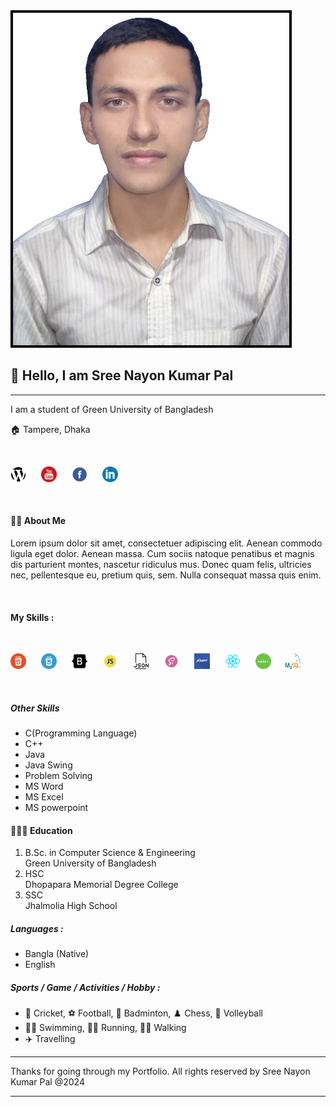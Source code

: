 <img src="images/nayon.JPG">

## 👋 Hello, I am Sree Nayon Kumar Pal
<hr>
<p>I am a student of Green University of Bangladesh</p>
<p>🏠 Tampere, Dhaka</p>

<br>

<a href="#"><img src="images/website.svg" style="height:25px; width:25px; margin-right: 20px"></a>
<a href="#"><img src="images/youtube.svg" style="height:25px; width:25px; margin-right: 20px"></a>
<a href="#"><img src="images/facebook.svg" style="height:25px; width:25px; margin-right: 20px"></a>
<a href="#"><img src="images/linkedin.svg" style="height:25px; width:25px; margin-right: 20px"></a>

<br>

#### 👨‍🏫 About Me

<P>Lorem ipsum dolor sit amet, consectetuer adipiscing elit. Aenean commodo ligula eget dolor. Aenean massa. Cum sociis natoque penatibus et magnis dis parturient montes, nascetur ridiculus mus. Donec quam felis, ultricies nec, pellentesque eu, pretium quis, sem. Nulla consequat massa quis enim.</p>

<br>

#### My Skills :

<br>

<a href="#"><img src="images/html5.svg" style="height:25px; width:25px; margin-right: 20px"></a>
<a href="#"><img src="images/css3.svg" style="height:25px; width:25px; margin-right: 20px"></a>
<a href="#"><img src="images/bootstrap.svg" style="height:25px; width:25px; margin-right: 20px"></a>
<a href="#"><img src="images/js.svg" style="height:25px; width:25px; margin-right: 20px"></a>
<a href="#"><img src="images/json.svg" style="height:25px; width:25px; margin-right: 20px"></a>
<a href="#"><img src="images/sass.svg" style="height:25px; width:25px; margin-right: 20px"></a>
<a href="#"><img src="images/jquery.svg" style="height:25px; width:25px; margin-right: 20px"></a>
<a href="#"><img src="images/react.svg" style="height:25px; width:25px; margin-right: 20px"></a>
<a href="#"><img src="images/node.svg" style="height:25px; width:25px; margin-right: 20px"></a>
<a href="#"><img src="images/mysql.svg" style="height:25px; width:25px; margin-right: 20px"></a>

<br>

##### Other Skills
- C(Programming Language)
- C++
- Java
- Java Swing
- Problem Solving
- MS Word
- MS Excel
- MS powerpoint

#### 👨🏻‍🎓 Education
1. B.Sc. in Computer Science & Engineering
<br> Green University of Bangladesh
2. HSC
<br> Dhopapara Memorial Degree College
3. SSC
<br> Jhalmolia High School

##### Languages :
- Bangla (Native)
- English

##### Sports / Game / Activities / Hobby :
- 🏏 Cricket, ⚽ Football, 🏸 Badminton, ♟️ Chess, 🏐 Volleyball
- 🏊‍♂️ Swimming, 🏃‍♂️ Running, 🚶‍♂️ Walking
- ✈️ Travelling

<hr>
Thanks for going through my Portfolio. All rights reserved by Sree Nayon Kumar Pal @2024
<hr>